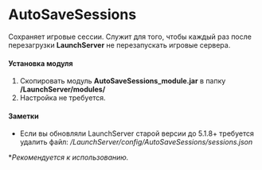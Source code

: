 # AutoSaveSessions
Сохраняет игровые сессии. Служит для того, чтобы каждый раз после перезагрузки **LaunchServer** не перезапускать игровые сервера.
#### Установка модуля
1. Скопировать модуль **AutoSaveSessions_module.jar** в папку **/LaunchServer/modules/**
2. Настройка не требуется.

#### Заметки
- Если вы обновляли LaunchServer старой версии до 5.1.8+ требуется удалить файл:
*/LaunchServer/config/AutoSaveSessions/sessions.json*

**Рекомендуется к использованию.*
